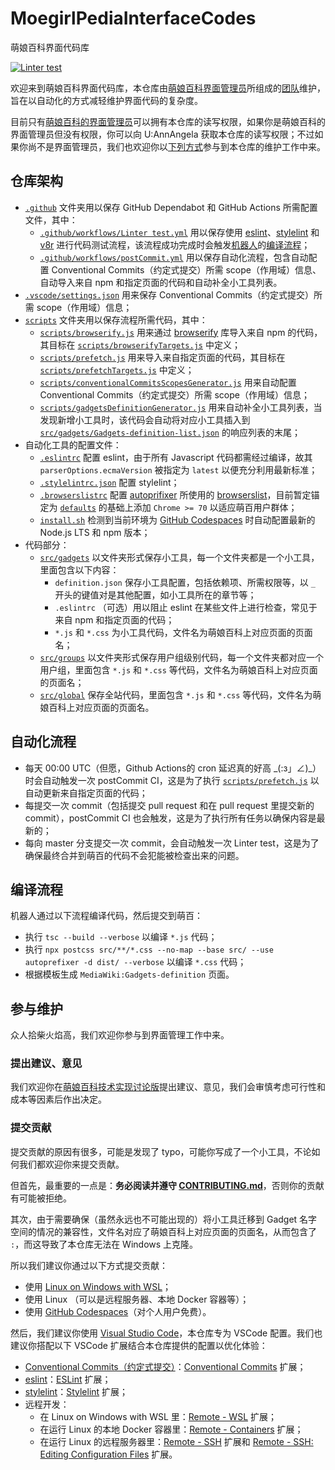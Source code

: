 # MoegirlPediaInterfaceCodes

萌娘百科界面代码库

[![Linter test](https://github.com/MoegirlPediaInterfaceAdmins/MoegirlPediaInterfaceCodes/actions/workflows/Linter%20test.yml/badge.svg)](https://github.com/MoegirlPediaInterfaceAdmins/MoegirlPediaInterfaceCodes/actions/workflows/Linter%20test.yml)

欢迎来到萌娘百科界面代码库，本仓库由[萌娘百科界面管理员](https://zh.moegirl.org.cn/%E8%90%8C%E5%A8%98%E7%99%BE%E7%A7%91:%E7%95%8C%E9%9D%A2%E7%AE%A1%E7%90%86%E5%91%98)所组成的[团队](https://github.com/MoegirlPediaInterfaceAdmins)维护，旨在以自动化的方式减轻维护界面代码的复杂度。

目前只有[萌娘百科的界面管理员](https://zh.moegirl.org.cn/Special:Listusers/interface-admin)可以拥有本仓库的读写权限，如果你是萌娘百科的界面管理员但没有权限，你可以向 U:AnnAngela 获取本仓库的读写权限；不过如果你尚不是界面管理员，我们也欢迎你以[下列方式](#参与维护)参与到本仓库的维护工作中来。

## 仓库架构

- [`.github`](.github) 文件夹用以保存 GitHub Dependabot 和 GitHub Actions 所需配置文件，其中：
    - [`.github/workflows/Linter test.yml`](.github/workflows/Linter_test.yml) 用以保存使用 [eslint](https://eslint.org/)、[stylelint](https://stylelint.io/) 和 [v8r](https://github.com/chris48s/v8r) 进行代码测试流程，该流程成功完成时会触发[机器人](https://zh.moegirl.org.cn/User:AnnAngela-dbot)的[编译流程](#编译流程)；
    - [`.github/workflows/postCommit.yml`](.github/workflows/postCommit.yml) 用以保存自动化流程，包含自动配置 Conventional Commits（约定式提交）所需 scope（作用域）信息、自动导入来自 npm 和指定页面的代码和自动补全小工具列表。
- [`.vscode/settings.json`](.vscode/settings.json) 用来保存 Conventional Commits（约定式提交）所需 scope（作用域）信息；
- [`scripts`](scripts) 文件夹用以保存流程所需代码，其中：
    - [`scripts/browserify.js`](scripts/browserify.js) 用来通过 [browserify](https://browserify.org/) 库导入来自 npm 的代码，其目标在 [`scripts/browserifyTargets.js`](scripts/browserifyTargets.js) 中定义；
    - [`scripts/prefetch.js`](scripts/prefetch.js) 用来导入来自指定页面的代码，其目标在 [`scripts/prefetchTargets.js`](scripts/prefetchTargets.js) 中定义；
    - [`scripts/conventionalCommitsScopesGenerator.js`](scripts/conventionalCommitsScopesGenerator.js) 用来自动配置 Conventional Commits（约定式提交）所需 scope（作用域）信息；
    - [`scripts/gadgetsDefinitionGenerator.js`](scripts/gadgetsDefinitionGenerator.js) 用来自动补全小工具列表，当发现新增小工具时，该代码会自动将对应小工具插入到 [`src/gadgets/Gadgets-definition-list.json`](src/gadgets/Gadgets-definition-list.json) 的响应列表的末尾；
- 自动化工具的配置文件：
    - [`.eslintrc`](.eslintrc) 配置 eslint，由于所有 Javascript 代码都需经过编译，故其 `parserOptions.ecmaVersion` 被指定为 `latest` 以便充分利用最新标准；
    - [`.stylelintrc.json`](.stylelintrc.json) 配置 stylelint；
    - [`.browserslistrc`](.browserslistrc) 配置 [autoprifixer](https://github.com/postcss/autoprefixer) 所使用的 [browserslist](https://github.com/browserslist/browserslist)，目前暂定锚定为 [`defaults`](https://github.com/browserslist/browserslist#full-list) 的基础上添加 `Chrome >= 70` 以适应萌百用户群体；
    - [`install.sh`](install.sh) 检测到当前环境为 [GitHub Codespaces](https://github.com/features/codespaces) 时自动配置最新的 Node.js LTS 和 npm 版本；
- 代码部分：
    - [`src/gadgets`](src/gadgets) 以文件夹形式保存小工具，每一个文件夹都是一个小工具，里面包含以下内容：
        - `definition.json` 保存小工具配置，包括依赖项、所需权限等，以 `_` 开头的键值对是其他配置，如小工具所在的章节等；
        - `.eslintrc` （可选）用以阻止 eslint 在某些文件上进行检查，常见于来自 npm 和指定页面的代码；
        - `*.js` 和 `*.css` 为小工具代码，文件名为萌娘百科上对应页面的页面名；
    - [`src/groups`](src/groups) 以文件夹形式保存用户组级别代码，每一个文件夹都对应一个用户组，里面包含 `*.js` 和 `*.css` 等代码，文件名为萌娘百科上对应页面的页面名；
    - [`src/global`](src/global) 保存全站代码，里面包含 `*.js` 和 `*.css` 等代码，文件名为萌娘百科上对应页面的页面名。

## 自动化流程

- 每天 00:00 UTC（但愿，Github Actions的 cron 延迟真的好高 \_(:з」∠)_）时会自动触发一次 postCommit CI，这是为了执行 [`scripts/prefetch.js`](scripts/prefetch.js) 以自动更新来自指定页面的代码；
- 每提交一次 commit（包括提交 pull request 和在 pull request 里提交新的 commit），postCommit CI 也会触发，这是为了执行所有任务以确保内容是最新的；
- 每向 master 分支提交一次 commit，会自动触发一次 Linter test，这是为了确保最终合并到萌百的代码不会犯能被检查出来的问题。

## 编译流程

机器人通过以下流程编译代码，然后提交到萌百：

- 执行 `tsc --build --verbose` 以编译 `*.js` 代码；
- 执行 `npx postcss src/**/*.css --no-map --base src/ --use autoprefixer -d dist/ --verbose` 以编译 `*.css` 代码；
- 根据模板生成 `MediaWiki:Gadgets-definition` 页面。

## 参与维护

众人拾柴火焰高，我们欢迎你参与到界面管理工作中来。
### 提出建议、意见

我们欢迎你在[萌娘百科技术实现讨论版](https://zh.moegirl.org.cn/%E8%90%8C%E5%A8%98%E7%99%BE%E7%A7%91_talk:%E8%AE%A8%E8%AE%BA%E7%89%88/%E6%8A%80%E6%9C%AF%E5%AE%9E%E7%8E%B0)提出建议、意见，我们会审慎考虑可行性和成本等因素后作出决定。

### 提交贡献

提交贡献的原因有很多，可能是发现了 typo，可能你写成了一个小工具，不论如何我们都欢迎你来提交贡献。

但首先，最重要的一点是：**务必阅读并遵守 [CONTRIBUTING.md](CONTRIBUTING.md)**，否则你的贡献有可能被拒绝。

其次，由于需要确保（虽然永远也不可能出现的）将小工具迁移到 Gadget 名字空间的情况的兼容性，文件名对应了萌娘百科上对应页面的页面名，从而包含了 `:`，而这导致了本仓库无法在 Windows 上克隆。

所以我们建议你通过以下方式提交贡献：

- 使用 [Linux on Windows with WSL](https://docs.microsoft.com/en-us/windows/wsl/install)；
- 使用 Linux （可以是远程服务器、本地 Docker 容器等）；
- 使用 [GitHub Codespaces](https://github.com/features/codespaces)（对个人用户免费）。

然后，我们建议你使用 [Visual Studio Code](https://code.visualstudio.com/)，本仓库专为 VSCode 配置。我们也建议你搭配以下 VSCode 扩展结合本仓库提供的配置以优化体验：
- [Conventional Commits（约定式提交）](https://www.conventionalcommits.org/)：[Conventional Commits](https://marketplace.visualstudio.com/items?itemName=vivaxy.vscode-conventional-commits)  扩展；
- [eslint](https://eslint.org/)：[ESLint](https://marketplace.visualstudio.com/items?itemName=dbaeumer.vscode-eslint) 扩展；
- [stylelint](https://stylelint.io/)：[Stylelint](https://marketplace.visualstudio.com/items?itemName=stylelint.vscode-stylelint) 扩展；
- 远程开发：
    - 在 Linux on Windows with WSL 里：[Remote - WSL](https://marketplace.visualstudio.com/items?itemName=ms-vscode-remote.remote-wsl) 扩展；
    - 在运行 Linux 的本地 Docker 容器里：[Remote - Containers](https://marketplace.visualstudio.com/items?itemName=ms-vscode-remote.remote-containers) 扩展；
    - 在运行 Linux 的远程服务器里：[Remote - SSH](https://marketplace.visualstudio.com/items?itemName=ms-vscode-remote.remote-ssh) 扩展和 [Remote - SSH: Editing Configuration Files](https://marketplace.visualstudio.com/items?itemName=ms-vscode-remote.remote-ssh-edit) 扩展。
